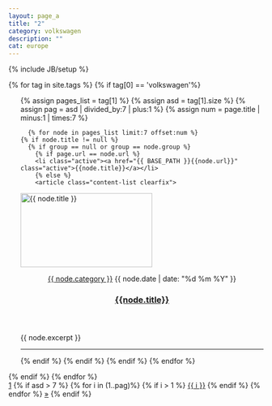 ```yaml
---
layout: page_a
title: "2"
category: volkswagen
description: ""
cat: europe
---
```

{% include JB/setup %}

{% for tag in site.tags %} 
  {% if tag[0] == 'volkswagen'%}
  
  <ul >
    {% assign pages_list = tag[1] %} 
    {% assign asd = tag[1].size %} 
  {% assign pag = asd | divided_by:7 | plus:1 %}
  {% assign num = page.title | minus:1 | times:7 %}

      {% for node in pages_list limit:7 offset:num %}
    {% if node.title != null %}
      {% if group == null or group == node.group %}
        {% if page.url == node.url %}
        <li class="active"><a href="{{ BASE_PATH }}{{node.url}}" class="active">{{node.title}}</a></li>
        {% else %}
        <article class="content-list clearfix">
  <div class="content-thumb content-list-thumb"> 
    <a href="{{ BASE_PATH }}{{node.url}}">
      <img width="260" height="146" src="{{ BASE_PATH }}/{{node.category}}/{{ node.image }}" class="attachment-content-list wp-post-image" alt="{{ node.title }}" /></a>
    </div> 
    <header class="content-list-header">
      <p class="entry-meta"> 
        <span class="entry-meta-cats">
          <a href="{{ BASE_PATH }}/{{node.category}}" rel="category tag">{{ node.category }}</a>
        </span> 
        <span class="entry-meta-date updated">{{ node.date | date: "%d %m %Y" }}</span>
      </p>
      <h3 class="content-list-title">
        <a href="{{ BASE_PATH }}{{node.url}}" rel="bookmark">{{node.title}}</a>
      </h3> 
    </header>
    <div class="content-list-excerpt">
      <p>{{ node.excerpt }}</p>
    </div> 
</article>
  
<hr class="mh-separator content-list-separator">
        {% endif %}
      {% endif %}
    {% endif %}
  {% endfor %}
  
   
  

  </ul>
  {% endif %}
{% endfor %}





<div class="pagination clearfix">
	<a class='page-numbers' href="index.html">1</a> 
		{% if asd > 7 %}
		{% for i in (1..pag)%}
		{% if i > 1 %}
		<a class='page-numbers' href='{{ i }}.html'>{{ i }}</a> 
		{% endif %}
		{% endfor %}
		<a class="next page-numbers" href="{{ pag }}.html">&raquo;</a>
		{% endif %}
</div>